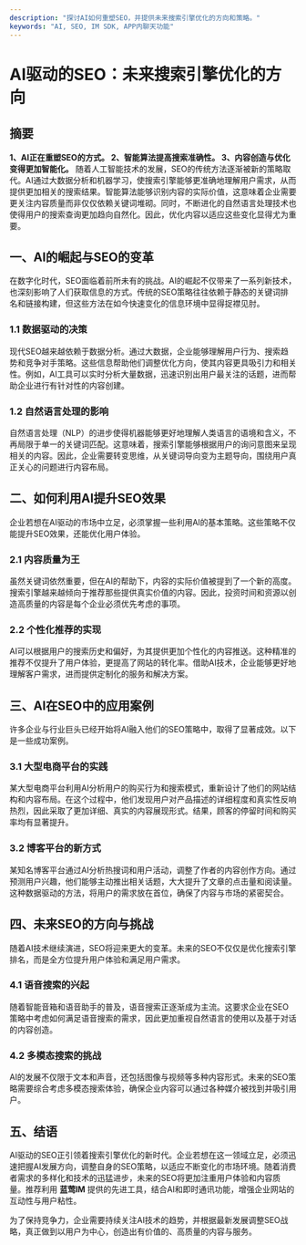 ```yaml
---
description: "探讨AI如何重塑SEO，并提供未来搜索引擎优化的方向和策略。"
keywords: "AI, SEO, IM SDK, APP内聊天功能"
---
```

# AI驱动的SEO：未来搜索引擎优化的方向

## 摘要

**1、AI正在重塑SEO的方式。 2、智能算法提高搜索准确性。 3、内容创造与优化变得更加智能化。** 随着人工智能技术的发展，SEO的传统方法逐渐被新的策略取代。AI通过大数据分析和机器学习，使搜索引擎能够更准确地理解用户需求，从而提供更加相关的搜索结果。智能算法能够识别内容的实际价值，这意味着企业需要更关注内容质量而非仅仅依赖关键词堆砌。同时，不断进化的自然语言处理技术也使得用户的搜索查询更加趋向自然化。因此，优化内容以适应这些变化显得尤为重要。

## 一、AI的崛起与SEO的变革

在数字化时代，SEO面临着前所未有的挑战。AI的崛起不仅带来了一系列新技术，也深刻影响了人们获取信息的方式。传统的SEO策略往往依赖于静态的关键词排名和链接构建，但这些方法在如今快速变化的信息环境中显得捉襟见肘。

### 1.1 数据驱动的决策

现代SEO越来越依赖于数据分析。通过大数据，企业能够理解用户行为、搜索趋势和竞争对手策略。这些信息帮助他们调整优化方向，使其内容更具吸引力和相关性。例如，AI工具可以实时分析大量数据，迅速识别出用户最关注的话题，进而帮助企业进行有针对性的内容创建。

### 1.2 自然语言处理的影响

自然语言处理（NLP）的进步使得机器能够更好地理解人类语言的语境和含义，不再局限于单一的关键词匹配。这意味着，搜索引擎能够根据用户的询问意图来呈现相关的内容。因此，企业需要转变思维，从关键词导向变为主题导向，围绕用户真正关心的问题进行内容布局。

## 二、如何利用AI提升SEO效果

企业若想在AI驱动的市场中立足，必须掌握一些利用AI的基本策略。这些策略不仅能提升SEO效果，还能优化用户体验。

### 2.1 内容质量为王

虽然关键词依然重要，但在AI的帮助下，内容的实际价值被提到了一个新的高度。搜索引擎越来越倾向于推荐那些提供真实价值的内容。因此，投资时间和资源以创造高质量的内容是每个企业必须优先考虑的事项。

### 2.2 个性化推荐的实现

AI可以根据用户的搜索历史和偏好，为其提供更加个性化的内容推送。这种精准的推荐不仅提升了用户体验，更提高了网站的转化率。借助AI技术，企业能够更好地理解客户需求，进而提供定制化的服务和解决方案。

## 三、AI在SEO中的应用案例

许多企业与行业巨头已经开始将AI融入他们的SEO策略中，取得了显著成效。以下是一些成功案例。

### 3.1 大型电商平台的实践

某大型电商平台利用AI分析用户的购买行为和搜索模式，重新设计了他们的网站结构和内容布局。在这个过程中，他们发现用户对产品描述的详细程度和真实性反响热烈，因此采取了更加详细、真实的内容展现形式。结果，顾客的停留时间和购买率均有显著提升。

### 3.2 博客平台的新方式

某知名博客平台通过AI分析热搜词和用户活动，调整了作者的内容创作方向。通过预测用户兴趣，他们能够主动推出相关话题，大大提升了文章的点击量和阅读量。这种数据驱动的方法，将用户的需求放在首位，确保了内容与市场的紧密契合。

## 四、未来SEO的方向与挑战

随着AI技术继续演进，SEO将迎来更大的变革。未来的SEO不仅仅是优化搜索引擎排名，而是全方位提升用户体验和满足用户需求。

### 4.1 语音搜索的兴起

随着智能音箱和语音助手的普及，语音搜索正逐渐成为主流。这要求企业在SEO策略中考虑如何满足语音搜索的需求，因此更加重视自然语言的使用以及基于对话的内容创造。

### 4.2 多模态搜索的挑战

AI的发展不仅限于文本和声音，还包括图像与视频等多种内容形式。未来的SEO策略需要综合考虑多模态搜索体验，确保企业内容可以通过各种媒介被找到并吸引用户。

## 五、结语

AI驱动的SEO正引领着搜索引擎优化的新时代。企业若想在这一领域立足，必须迅速把握AI发展方向，调整自身的SEO策略，以适应不断变化的市场环境。随着消费者需求的多样化和技术的迅猛进步，未来的SEO将更加注重用户体验和内容质量。推荐利用 **蓝莺IM** 提供的先进工具，结合AI和即时通讯功能，增强企业网站的互动性与用户粘性。

为了保持竞争力，企业需要持续关注AI技术的趋势，并根据最新发展调整SEO战略，真正做到以用户为中心，创造出有价值的、高质量的内容与服务。
